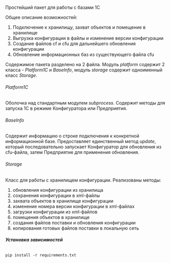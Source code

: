 Простейший пакет для работы с базами 1С

Общее описание возможностей:
1) Подключение к хранилищу, захват объектов и помещение в хранилище
2) Выгрузка конфигурации в файлы и изменение версии конфигурации
3) Создание файлов cf и cfu для дальнейшего обновления конфигурации
4) Обновление информационных баз из существующего файла cfu

Содержимое пакета разделено на 2 файла.
Модуль _platform_ содержит 2 класса - _Platform1C_ и _BaseInfo_,
модуль _storage_ содержит одноименный класс _Storage_.

###### Platform1C
Оболочка над стандартным модулем _subprocess_.
Содержит методы для запуска 1С в режиме Конфигуратора или Предприятия.

###### BaseInfo
Содержит информацию о строке подключения к конкретной информационной базе.
Предоставляет единственный метод _update_, который последовательно запускает
Конфигуратор для обновления из cfu-файла, затем Предприятие для применения 
обновления.

###### Storage
Класс для работы с хранилищем конфигурации.
Реализованы методы:
1) обновления конфигурации из хранилища
2) сохранения конфигурации в xml-файлы
3) захвата объектов в хранилище конфигурации
4) изменение номера версии конфигурации в xml-файлах
5) загрузки конфигурации из xml-файлов
6) помещения объектов в хранилище
7) создания файлов поставки и обновления конфигурации
8) копирования готовых файлов поставки в локальную сеть

###### **Установка зависимостей**

`pip install -r requirements.txt`
